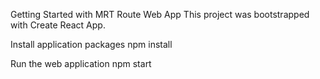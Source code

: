 Getting Started with MRT Route Web App
This project was bootstrapped with Create React App.

Install application packages
npm install 

Run the web application
npm start
